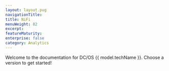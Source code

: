 ```yaml
---
layout: layout.pug
navigationTitle:
title: NiFi
menuWeight: 82
excerpt:
featureMaturity:
enterprise: false
category: Analytics
---
```


Welcome to the documentation for DC/OS {{ model.techName }}. Choose a version to get started!
